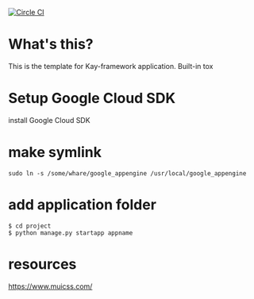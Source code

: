 [![Circle CI](https://circleci.com/gh/yosukesuzuki/kay-template.svg?style=svg)](https://circleci.com/gh/yosukesuzuki/kay-template)

# What's this?
This is the template for Kay-framework application.
Built-in tox


# Setup Google Cloud SDK
install Google Cloud SDK


# make symlink 
```
sudo ln -s /some/whare/google_appengine /usr/local/google_appengine
```

# add application folder
```
$ cd project
$ python manage.py startapp appname
```

# resources
https://www.muicss.com/